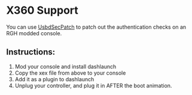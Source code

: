 # X360 Support
You can use [UsbdSecPatch](https://github.com/InvoxiPlayGames/UsbdSecPatch/releases) to patch out the authentication checks on an RGH modded console.

## Instructions:
1. Mod your console and install dashlaunch
2. Copy the xex file from above to your console
3. Add it as a plugin to dashlaunch
4. Unplug your controller, and plug it in AFTER the boot animation.